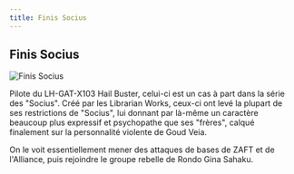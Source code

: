 ```yaml
---
title: Finis Socius
---
```


Finis Socius
------------


![Finis Socius](/images/stories/manga/astray/persos/Finis-socius.jpg)

Pilote du LH-GAT-X103 Hail Buster, celui-ci est un cas à part dans la série des "Socius". Créé par les Librarian Works, ceux-ci ont levé la plupart de ses restrictions de "Socius", lui donnant par là-même un caractère beaucoup plus expressif et psychopathe que ses "frères", calqué finalement sur la personnalité violente de Goud Veia.


On le voit essentiellement mener des attaques de bases de ZAFT et de l'Alliance, puis rejoindre le groupe rebelle de Rondo Gina Sahaku.


